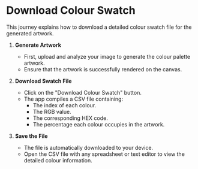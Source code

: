 # Download Colour Swatch

This journey explains how to download a detailed colour swatch file for the generated artwork.

1. **Generate Artwork**
   - First, upload and analyze your image to generate the colour palette artwork.
   - Ensure that the artwork is successfully rendered on the canvas.

2. **Download Swatch File**
   - Click on the "Download Colour Swatch" button.
   - The app compiles a CSV file containing:
     - The index of each colour.
     - The RGB value.
     - The corresponding HEX code.
     - The percentage each colour occupies in the artwork.
   
3. **Save the File**
   - The file is automatically downloaded to your device.
   - Open the CSV file with any spreadsheet or text editor to view the detailed colour information.